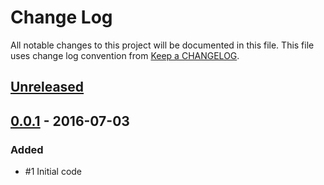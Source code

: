 # Change Log
All notable changes to this project will be documented in this file.
This file uses change log convention from [Keep a CHANGELOG](http://keepachangelog.com).

## [Unreleased][unreleased]

## [0.0.1] - 2016-07-03

### Added
- #1 Initial code

[CHANGELOG.md]: CHANGELOG.md
[CONTRIBUTING.md]: CONTRIBUTING.md
[LICENCE.md]: LICENCE.md
[README.md]: README.md

[unreleased]: https://github.com/zrtlab/stdlib/compare/0.0.1...HEAD
[0.0.1]: https://github.com/zrtlab/stdlib/compare/0.0.0...0.0.1